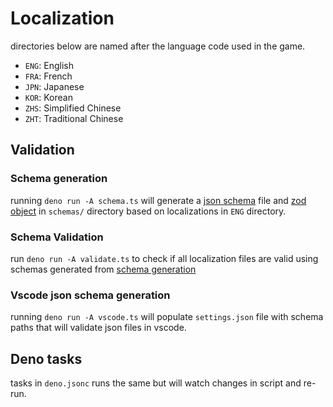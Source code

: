 # Localization

directories below are named after the language code used in the game.

- `ENG`: English
- `FRA`: French
- `JPN`: Japanese
- `KOR`: Korean
- `ZHS`: Simplified Chinese
- `ZHT`: Traditional Chinese

## Validation

### Schema generation

running `deno run -A schema.ts` will generate a [json schema][json-schema] file and [zod object][zod] in `schemas/` directory based on localizations in `ENG` directory.

### Schema Validation

run `deno run -A validate.ts` to check if all localization files are valid using schemas generated from [schema generation](#schema-generation)

### Vscode json schema generation
running `deno run -A vscode.ts` will populate `settings.json` file with schema paths that will validate json files in vscode.

## Deno tasks

tasks in `deno.jsonc` runs the same but will watch changes in script and re-run.

[json-schema]: https://json-schema.org
[zod]: https://zod.dev
